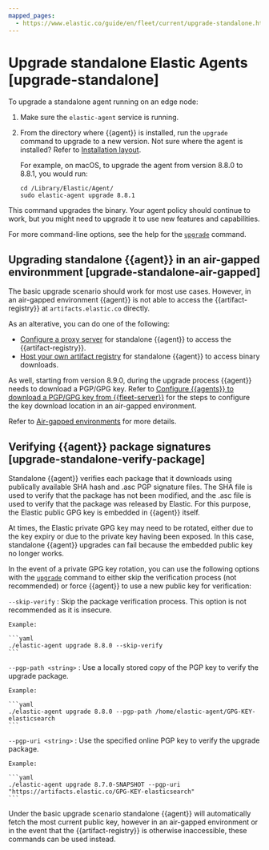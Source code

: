 ```yaml
---
mapped_pages:
  - https://www.elastic.co/guide/en/fleet/current/upgrade-standalone.html
---
```


# Upgrade standalone Elastic Agents [upgrade-standalone]

To upgrade a standalone agent running on an edge node:

1. Make sure the `elastic-agent` service is running.
2. From the directory where {{agent}} is installed, run the `upgrade` command to upgrade to a new version. Not sure where the agent is installed? Refer to [Installation layout](/reference/fleet/installation-layout.md).

    For example, on macOS, to upgrade the agent from version 8.8.0 to 8.8.1, you would run:

    ```shell
    cd /Library/Elastic/Agent/
    sudo elastic-agent upgrade 8.8.1
    ```


This command upgrades the binary. Your agent policy should continue to work, but you might need to upgrade it to use new features and capabilities.

For more command-line options, see the help for the [`upgrade`](/reference/fleet/agent-command-reference.md#elastic-agent-upgrade-command) command.

## Upgrading standalone {{agent}} in an air-gapped environmment [upgrade-standalone-air-gapped]

The basic upgrade scenario should work for most use cases. However, in an air-gapped environment {{agent}} is not able to access the {{artifact-registry}} at `artifacts.elastic.co` directly.

As an alterative, you can do one of the following:

* [Configure a proxy server](/reference/fleet/fleet-agent-proxy-support.md) for standalone {{agent}} to access the {{artifact-registry}}.
* [Host your own artifact registry](/reference/fleet/air-gapped.md#host-artifact-registry) for standalone {{agent}} to access binary downloads.

As well, starting from version 8.9.0, during the upgrade process {{agent}} needs to download a PGP/GPG key. Refer to [Configure {{agents}} to download a PGP/GPG key from {{fleet-server}}](/reference/fleet/air-gapped.md#air-gapped-pgp-fleet) for the steps to configure the key download location in an air-gapped environment.

Refer to [Air-gapped environments](/reference/fleet/air-gapped.md) for more details.


## Verifying {{agent}} package signatures [upgrade-standalone-verify-package]

Standalone {{agent}} verifies each package that it downloads using publically available SHA hash and .asc PGP signature files. The SHA file is used to verify that the package has not been modified, and the .asc file is used to verify that the package was released by Elastic. For this purpose, the Elastic public GPG key is embedded in {{agent}} itself.

At times, the Elastic private GPG key may need to be rotated, either due to the key expiry or due to the private key having been exposed. In this case, standalone {{agent}} upgrades can fail because the embedded public key no longer works.

In the event of a private GPG key rotation, you can use the following options with the [`upgrade`](/reference/fleet/agent-command-reference.md#elastic-agent-upgrade-command) command to either skip the verification process (not recommended) or force {{agent}} to use a new public key for verification:

`--skip-verify`
:   Skip the package verification process. This option is not recommended as it is insecure.

    Example:

    ```yaml
    ./elastic-agent upgrade 8.8.0 --skip-verify
    ```


`--pgp-path <string>`
:   Use a locally stored copy of the PGP key to verify the upgrade package.

    Example:

    ```yaml
    ./elastic-agent upgrade 8.8.0 --pgp-path /home/elastic-agent/GPG-KEY-elasticsearch
    ```


`--pgp-uri <string>`
:   Use the specified online PGP key to verify the upgrade package.

    Example:

    ```yaml
    ./elastic-agent upgrade 8.7.0-SNAPSHOT --pgp-uri "https://artifacts.elastic.co/GPG-KEY-elasticsearch"
    ```


Under the basic upgrade scenario standalone {{agent}} will automatically fetch the most current public key, however in an air-gapped environment or in the event that the {{artifact-registry}} is otherwise inaccessible, these commands can be used instead.


